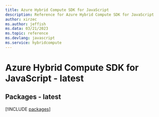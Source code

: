```yaml
---
title: Azure Hybrid Compute SDK for JavaScript
description: Reference for Azure Hybrid Compute SDK for JavaScript
author: xirzec
ms.author: jeffish
ms.data: 03/21/2023
ms.topic: reference
ms.devlang: javascript
ms.service: hybridcompute
---
```

# Azure Hybrid Compute SDK for JavaScript - latest
## Packages - latest
[!INCLUDE [packages](hybrid-compute-index.md)]